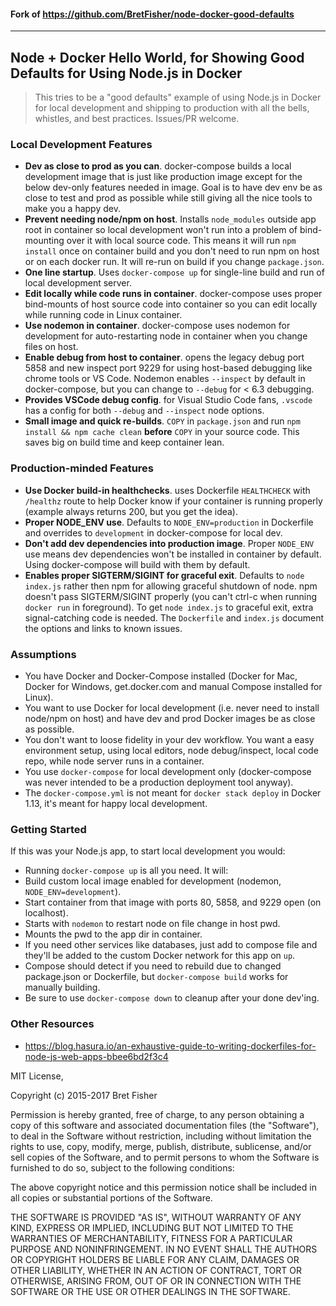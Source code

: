 #### Fork of https://github.com/BretFisher/node-docker-good-defaults

---

## Node + Docker Hello World, for Showing Good Defaults for Using Node.js in Docker

> This tries to be a "good defaults" example of using Node.js in Docker for local development and shipping to production with all the bells, whistles, and best practices. Issues/PR welcome.

### Local Development Features

* **Dev as close to prod as you can**. docker-compose builds a local development image that is just like production image except for the below dev-only features needed in image. Goal is to have dev env be as close to test and prod as possible while still giving all the nice tools to make you a happy dev.
* **Prevent needing node/npm on host**. Installs `node_modules` outside app root in container so local development won't run into a problem of bind-mounting over it with local source code. This means it will run `npm install` once on container build and you don't need to run npm on host or on each docker run. It will re-run on build if you change `package.json`.
* **One line startup**. Uses `docker-compose up` for single-line build and run of local development server.
* **Edit locally while code runs in container**. docker-compose uses proper bind-mounts of host source code into container so you can edit locally while running code in Linux container.
* **Use nodemon in container**. docker-compose uses nodemon for development for auto-restarting node in container when you change files on host.
* **Enable debug from host to container**. opens the legacy debug port 5858 and new inspect port 9229 for using host-based debugging like chrome tools or VS Code. Nodemon enables `--inspect` by default in docker-compose, but you can change to `--debug` for < 6.3 debugging.
* **Provides VSCode debug config**. for Visual Studio Code fans, `.vscode` has a config for both `--debug` and `--inspect` node options.
* **Small image and quick re-builds**. `COPY` in `package.json` and run `npm install && npm cache clean` **before** `COPY` in your source code. This saves big on build time and keep container lean.

### Production-minded Features

* **Use Docker build-in healthchecks**. uses Dockerfile `HEALTHCHECK` with `/healthz` route to help Docker know if your container is running properly (example always returns 200, but you get the idea).
* **Proper NODE_ENV use**. Defaults to `NODE_ENV=production` in Dockerfile and overrides to `development` in docker-compose for local dev.
* **Don't add dev dependencies into production image**. Proper `NODE_ENV` use means dev dependencies won't be installed in container by default. Using docker-compose will build with them by default.
* **Enables proper SIGTERM/SIGINT for graceful exit**. Defaults to `node index.js` rather then npm for allowing graceful shutdown of node. npm doesn't pass SIGTERM/SIGINT properly (you can't ctrl-c when running `docker run` in foreground). To get `node index.js` to graceful exit, extra signal-catching code is needed. The `Dockerfile` and `index.js` document the options and links to known issues.

### Assumptions

* You have Docker and Docker-Compose installed (Docker for Mac, Docker for Windows, get.docker.com and manual Compose installed for Linux).
* You want to use Docker for local development (i.e. never need to install node/npm on host) and have dev and prod Docker images be as close as possible.
* You don't want to loose fidelity in your dev workflow. You want a easy environment setup, using local editors, node debug/inspect, local code repo, while node server runs in a container.
* You use `docker-compose` for local development only (docker-compose was never intended to be a production deployment tool anyway).
* The `docker-compose.yml` is not meant for `docker stack deploy` in Docker 1.13, it's meant for happy local development.

### Getting Started

If this was your Node.js app, to start local development you would:

* Running `docker-compose up` is all you need. It will:
* Build custom local image enabled for development (nodemon, `NODE_ENV=development`).
* Start container from that image with ports 80, 5858, and 9229 open (on localhost).
* Starts with `nodemon` to restart node on file change in host pwd.
* Mounts the pwd to the app dir in container.
* If you need other services like databases, just add to compose file and they'll be added to the custom Docker network for this app on `up`.
* Compose should detect if you need to rebuild due to changed package.json or Dockerfile, but `docker-compose build` works for manually building.
* Be sure to use `docker-compose down` to cleanup after your done dev'ing.

### Other Resources

* https://blog.hasura.io/an-exhaustive-guide-to-writing-dockerfiles-for-node-js-web-apps-bbee6bd2f3c4

MIT License,

Copyright (c) 2015-2017 Bret Fisher

Permission is hereby granted, free of charge, to any person obtaining a copy
of this software and associated documentation files (the "Software"), to deal
in the Software without restriction, including without limitation the rights
to use, copy, modify, merge, publish, distribute, sublicense, and/or sell
copies of the Software, and to permit persons to whom the Software is
furnished to do so, subject to the following conditions:

The above copyright notice and this permission notice shall be included in all
copies or substantial portions of the Software.

THE SOFTWARE IS PROVIDED "AS IS", WITHOUT WARRANTY OF ANY KIND, EXPRESS OR
IMPLIED, INCLUDING BUT NOT LIMITED TO THE WARRANTIES OF MERCHANTABILITY,
FITNESS FOR A PARTICULAR PURPOSE AND NONINFRINGEMENT. IN NO EVENT SHALL THE
AUTHORS OR COPYRIGHT HOLDERS BE LIABLE FOR ANY CLAIM, DAMAGES OR OTHER
LIABILITY, WHETHER IN AN ACTION OF CONTRACT, TORT OR OTHERWISE, ARISING FROM,
OUT OF OR IN CONNECTION WITH THE SOFTWARE OR THE USE OR OTHER DEALINGS IN THE
SOFTWARE.
